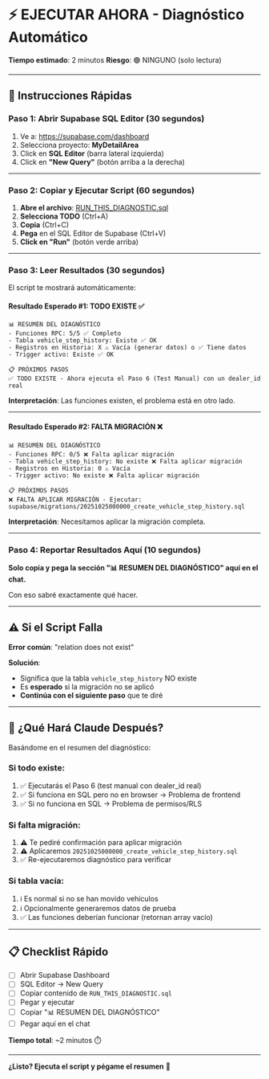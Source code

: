 # ⚡ EJECUTAR AHORA - Diagnóstico Automático

**Tiempo estimado**: 2 minutos
**Riesgo**: 🟢 NINGUNO (solo lectura)

---

## 🚀 Instrucciones Rápidas

### Paso 1: Abrir Supabase SQL Editor (30 segundos)

1. Ve a: https://supabase.com/dashboard
2. Selecciona proyecto: **MyDetailArea**
3. Click en **SQL Editor** (barra lateral izquierda)
4. Click en **"New Query"** (botón arriba a la derecha)

---

### Paso 2: Copiar y Ejecutar Script (60 segundos)

1. **Abre el archivo**: [RUN_THIS_DIAGNOSTIC.sql](RUN_THIS_DIAGNOSTIC.sql)
2. **Selecciona TODO** (Ctrl+A)
3. **Copia** (Ctrl+C)
4. **Pega** en el SQL Editor de Supabase (Ctrl+V)
5. **Click en "Run"** (botón verde arriba)

---

### Paso 3: Leer Resultados (30 segundos)

El script te mostrará automáticamente:

#### Resultado Esperado #1: TODO EXISTE ✅
```
📊 RESUMEN DEL DIAGNÓSTICO
- Funciones RPC: 5/5 ✅ Completo
- Tabla vehicle_step_history: Existe ✅ OK
- Registros en Historia: X ⚠️ Vacía (generar datos) o ✅ Tiene datos
- Trigger activo: Existe ✅ OK

📋 PRÓXIMOS PASOS
✅ TODO EXISTE - Ahora ejecuta el Paso 6 (Test Manual) con un dealer_id real
```

**Interpretación**: Las funciones existen, el problema está en otro lado.

---

#### Resultado Esperado #2: FALTA MIGRACIÓN ❌
```
📊 RESUMEN DEL DIAGNÓSTICO
- Funciones RPC: 0/5 ❌ Falta aplicar migración
- Tabla vehicle_step_history: No existe ❌ Falta aplicar migración
- Registros en Historia: 0 ⚠️ Vacía
- Trigger activo: No existe ❌ Falta aplicar migración

📋 PRÓXIMOS PASOS
❌ FALTA APLICAR MIGRACIÓN - Ejecutar: supabase/migrations/20251025000000_create_vehicle_step_history.sql
```

**Interpretación**: Necesitamos aplicar la migración completa.

---

### Paso 4: Reportar Resultados Aquí (10 segundos)

**Solo copia y pega la sección "📊 RESUMEN DEL DIAGNÓSTICO" aquí en el chat.**

Con eso sabré exactamente qué hacer.

---

## ⚠️ Si el Script Falla

**Error común**: "relation does not exist"

**Solución**:
- Significa que la tabla `vehicle_step_history` NO existe
- Es **esperado** si la migración no se aplicó
- **Continúa con el siguiente paso** que te diré

---

## 🎯 ¿Qué Hará Claude Después?

Basándome en el resumen del diagnóstico:

### Si todo existe:
1. ✅ Ejecutarás el Paso 6 (test manual con dealer_id real)
2. ✅ Si funciona en SQL pero no en browser → Problema de frontend
3. ✅ Si no funciona en SQL → Problema de permisos/RLS

### Si falta migración:
1. ⚠️ Te pediré confirmación para aplicar migración
2. ⚠️ Aplicaremos `20251025000000_create_vehicle_step_history.sql`
3. ✅ Re-ejecutaremos diagnóstico para verificar

### Si tabla vacía:
1. ℹ️ Es normal si no se han movido vehículos
2. ℹ️ Opcionalmente generaremos datos de prueba
3. ✅ Las funciones deberían funcionar (retornan array vacío)

---

## 📋 Checklist Rápido

- [ ] Abrir Supabase Dashboard
- [ ] SQL Editor → New Query
- [ ] Copiar contenido de `RUN_THIS_DIAGNOSTIC.sql`
- [ ] Pegar y ejecutar
- [ ] Copiar "📊 RESUMEN DEL DIAGNÓSTICO"
- [ ] Pegar aquí en el chat

**Tiempo total**: ~2 minutos ⏱️

---

**¿Listo? Ejecuta el script y pégame el resumen** 🚀
